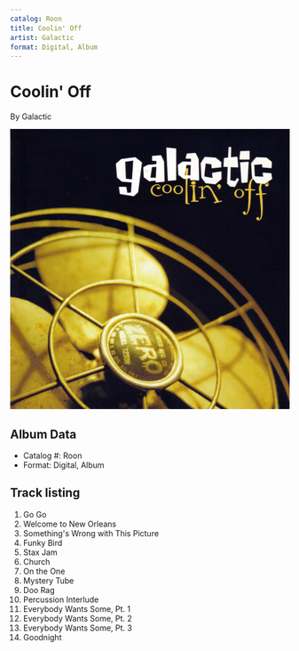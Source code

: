 ```yaml
---
catalog: Roon
title: Coolin' Off
artist: Galactic
format: Digital, Album
---
```


# Coolin' Off

By Galactic

![](../../assets/albumcovers/Galactic-Coolin_Off.png)

## Album Data

- Catalog #: Roon
- Format: Digital, Album


## Track listing


1. Go Go
2. Welcome to New Orleans
3. Something's Wrong with This Picture
4. Funky Bird
5. Stax Jam
6. Church
7. On the One
8. Mystery Tube
9. Doo Rag
10. Percussion Interlude
11. Everybody Wants Some, Pt. 1
12. Everybody Wants Some, Pt. 2
13. Everybody Wants Some, Pt. 3
14. Goodnight


